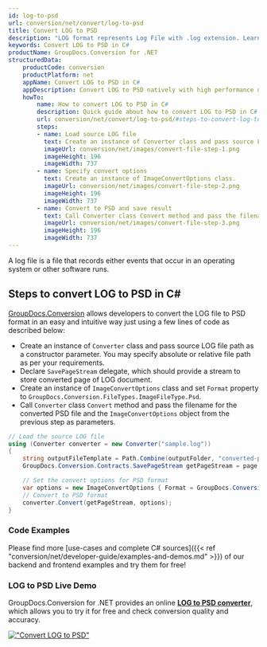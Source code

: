 ```yaml
---
id: log-to-psd
url: conversion/net/convert/log-to-psd
title: Convert LOG to PSD
description: "LOG format represents Log File with .log extension. Learn how to convert LOG to PSD file programmatically in C# language using GroupDocs.Conversion for .NET library."
keywords: Convert LOG to PSD in C#
productName: GroupDocs.Conversion for .NET
structuredData:
    productCode: conversion
    productPlatform: net
    appName: Convert LOG to PSD in C#
    appDescription: Convert LOG to PSD natively with high performance using C# language and server side GroupDocs.Conversion for .NET APIs, without the use of any software like Microsoft or Open Office.
    howTo:
        name: How to convert LOG to PSD in C# 
        description: Quick guide about how to convert LOG to PSD in C# with high performance and accuracy.
        url: conversion/net/convert/log-to-psd/#steps-to-convert-log-to-psd-in-c
        steps:
        - name: Load source LOG file 
          text: Create an instance of Converter class and pass source LOG file path as a constructor parameter. You may specify absolute or relative file path as per your requirements. 
          imageUrl: conversion/net/images/convert-file-step-1.png
          imageHeight: 196
          imageWidth: 737
        - name: Specify convert options 
          text: Create an instance of ImageConvertOptions class.
          imageUrl: conversion/net/images/convert-file-step-2.png
          imageHeight: 196
          imageWidth: 737
        - name: Convert to PSD and save result 
          text: Call Converter class Convert method and pass the filename for the converted HTML file and the ImageConvertOptions object from the previous step as parameters.
          imageUrl: conversion/net/images/convert-file-step-3.png
          imageHeight: 196
          imageWidth: 737
---
```


A log file is a file that records either events that occur in an operating system or other software runs.

## Steps to convert LOG to PSD in C#

[GroupDocs.Conversion](https://products.groupdocs.com/conversion/net) allows developers to convert the LOG file to PSD format in an easy and intuitive way just using a few lines of code as described below:

* Create an instance of `Converter` class and pass source LOG file path as a constructor parameter. You may specify absolute or relative file path as per your requirements. 
* Declare `SavePageStream` delegate, which should provide a stream to store converted page of LOG document.
* Create an instance of `ImageConvertOptions` class and set `Format` property to `GroupDocs.Conversion.FileTypes.ImageFileType.Psd`.
* Call `Converter` class `Convert` method and pass the filename for the converted PSD file and the `ImageConvertOptions` object from the previous step as parameters.

```csharp
// Load the source LOG file
using (Converter converter = new Converter("sample.log"))
{
    string outputFileTemplate = Path.Combine(outputFolder, "converted-page-{0}.psd");
    GroupDocs.Conversion.Contracts.SavePageStream getPageStream = page => new FileStream(string.Format(outputFileTemplate, page), FileMode.Create);

    // Set the convert options for PSD format
    var options = new ImageConvertOptions { Format = GroupDocs.Conversion.FileTypes.ImageFileType.Psd };   
    // Convert to PSD format
    converter.Convert(getPageStream, options);
}
```

### Code Examples

Please find more [use-cases and complete C# sources]({{< ref "conversion/net/developer-guide/examples-and-demos.md" >}}) of our backend and frontend examples and try them for free!

### LOG to PSD Live Demo

GroupDocs.Conversion for .NET provides an online [**LOG to PSD converter**](https://products.groupdocs.app/conversion/log-to-psd), which allows you to try it for free and check conversion quality and accuracy.

[!["Convert LOG to PSD"](conversion/net/images/convert-to-psd/convert-log-to-psd.png)](https://products.groupdocs.app/conversion/log-to-psd)